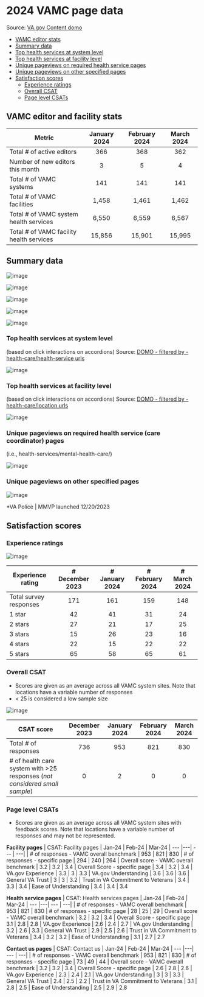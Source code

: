 # 2024 VAMC page data

Source: [VA.gov Content domo](https://va-gov.domo.com/page/426422632)

- [VAMC editor stats](https://github.com/department-of-veterans-affairs/va.gov-team/blob/master/products/facilities/medical-centers/analytics/2024-vamc-data.md#vamc-editor-stats)
- [Summary data](https://github.com/department-of-veterans-affairs/va.gov-team/blob/master/products/facilities/medical-centers/analytics/2024-vamc-data.md#summary-data)
- [Top health services at system level](https://github.com/department-of-veterans-affairs/va.gov-team/blob/master/products/facilities/medical-centers/analytics/2024-vamc-data.md#top-health-services-at-system-level)
- [Top health services at facility level](https://github.com/department-of-veterans-affairs/va.gov-team/blob/master/products/facilities/medical-centers/analytics/2024-vamc-data.md#top-health-services-at-facility-level)
- [Unique pageviews on required health service pages](https://github.com/department-of-veterans-affairs/va.gov-team/blob/master/products/facilities/medical-centers/analytics/2024-vamc-data.md#unique-pageviews-on-required-health-service-pages)
- [Unique pageviews on other specified pages](https://github.com/department-of-veterans-affairs/va.gov-team/blob/master/products/facilities/medical-centers/analytics/2024-vamc-data.md#unique-pageviews-on-other-specified-pages)
- [Satisfaction scores](https://github.com/department-of-veterans-affairs/va.gov-team/blob/master/products/facilities/medical-centers/analytics/2024-vamc-data.md#satisfaction-scores)
  - [Experience ratings](https://github.com/department-of-veterans-affairs/va.gov-team/blob/master/products/facilities/medical-centers/analytics/2024-vamc-data.md#experience-ratings)
  - [Overall CSAT](https://github.com/department-of-veterans-affairs/va.gov-team/blob/master/products/facilities/medical-centers/analytics/2024-vamc-data.md#overall-csat)
  - [Page level CSATs](https://github.com/department-of-veterans-affairs/va.gov-team/blob/master/products/facilities/medical-centers/analytics/2024-vamc-data.md#page-level-csats)
## VAMC editor and facility stats
| Metric | January 2024 | February 2024	| March 2024
|---|:---:|:---:|:---:|
| Total # of active editors | 366 |368 |362 |
| Number of new editors this month |3 |5 | 4|
| Total # of VAMC systems |141 | 141 |141 |
| Total # of VAMC facilities | 1,458 |1,461 |1,462 |
| Total # of VAMC system health services | 6,550 |6,559 |6,567 |
| Total # of VAMC facility health services | 15,856 | 15,901 |15,995 |

## Summary data
![image](https://github.com/department-of-veterans-affairs/va.gov-team/assets/55411834/75c65dbd-8227-4420-8f65-a10864ab8fc5)




![image](https://github.com/department-of-veterans-affairs/va.gov-team/assets/55411834/ab49acfc-2180-4f71-ad29-1b314ebc20c0)





![image](https://github.com/department-of-veterans-affairs/va.gov-team/assets/55411834/2844f1a1-740d-4ead-b2ea-a1a738ffc9bc)



![image](https://github.com/department-of-veterans-affairs/va.gov-team/assets/55411834/b649904e-d16c-4511-bdda-5dd8c73b9ab9)


![image](https://github.com/department-of-veterans-affairs/va.gov-team/assets/55411834/8464b2a6-c81c-4729-9d51-9bd34462fd04)





### Top health services at system level
(based on click interactions on accordions)
Source: [DOMO - filtered by -health-care/health-service urls](https://va-gov.domo.com/page/426422632)

![image](https://github.com/department-of-veterans-affairs/va.gov-team/assets/55411834/6fc40d07-ec6b-4a89-a224-367f1909d6a4)



### Top health services at facility level
(based on click interactions on accordions)
Source: [DOMO - filtered by -health-care/location urls](https://va-gov.domo.com/page/426422632)


![image](https://github.com/department-of-veterans-affairs/va.gov-team/assets/55411834/3cee0832-5264-4cdf-ba75-96f27c349934)




### Unique pageviews on required health service (care coordinator) pages
(i.e., health-services/mental-health-care/) 

![image](https://github.com/department-of-veterans-affairs/va.gov-team/assets/55411834/4434c4a6-1ac2-41cf-9377-7861c4076800)



### Unique pageviews on other specified pages

![image](https://github.com/department-of-veterans-affairs/va.gov-team/assets/55411834/33870a36-4d95-446a-a52b-a2f91e3a133b)


*VA Police | MMVP launched 12/20/2023 

## Satisfaction scores

### Experience ratings 

![image](https://github.com/department-of-veterans-affairs/va.gov-team/assets/55411834/0541cdba-c36b-4a00-9371-f3383f843d49)


| Experience rating | # December 2023 | # January 2024	| # February 2024	| # March 2024
| --- | :---:|:---:| :---:| :---: | 
| Total survey responses |171 | 161 | 159 |148
| 1 star | 42 | 41 |31 |24 |
| 2 stars	|27 | 21|17 | 25|
| 3 stars |15 | 26|23 |16 |
| 4 stars |22 | 15| 22|22 |
| 5 stars |65 | 58|65 |61 |

### Overall CSAT
- Scores are given as an average across all VAMC system sites. Note that locations have a variable number of responses
- < 25 is considered a low sample size

![image](https://github.com/department-of-veterans-affairs/va.gov-team/assets/55411834/16814090-e6f9-49df-aaf8-1e36b0ee9829)



| CSAT score | December 2023 |  January 2024 | February 2024	| March 2024
| --- | :---:|:---: |:---:|:---:
| Total # of responses |736 | 953 |821| 830|
| # of health care system with >25 responses (_not considered small sample_) |0| 2|0 | 0| 

### Page level CSATs
- Scores are given as an average across all VAMC system sites with feedback scores. Note that locations have a variable number of responses and may not be represented.

**Facility pages**
| CSAT: Facility pages	|	Jan-24	|	Feb-24	|	Mar-24
| ---	|---|	---	|	---| 
| # of responses - VAMC overall benchmark	|	953	|	821	|	830
| # of responses - specific page	|	294	|	240	|	264
| Overall score - VAMC overall benchmark	|	3.2	|	3.2	|	3.4
| Overall Score - specific page	|	3.4	|	3.2	|	3.4
| VA.gov Experience	|	3.3	|	3	|	3.3
| VA.gov Understanding	|	3.6	|	3.6	|	3.6
| General VA Trust	|	3	|	3	|	3.2
| Trust in VA Commitment to Veterans	|	3.4	|	3.3	|	3.4
| Ease of Understanding	|	3.4	|	3.4	|	3.4

**Health service pages**
| CSAT: Health services pages	|	Jan-24	|	Feb-24	|	Mar-24
| ---	|---|	---	|	---| 
| # of responses - VAMC overall benchmark	|	953	|	821	|	830
| # of responses - specific page	|	28	|	25	|	29
| Overall score - VAMC overall benchmark	|	3.2	|	3.2	|	3.4
| Overall Score - specific page	|	3.1	|	2.8	|	2.8
| VA.gov Experience	|	2.6	|	2.4	|	2.7
| VA.gov Understanding	|	3.2	|	2.6	|	3.3
| General VA Trust	|	2.9	|	2.5	|	2.6
| Trust in VA Commitment to Veterans	|	3.4	|	3.2	|	3.2
| Ease of Understanding	|	3.1	|	2.7	|	2.7

**Contact us pages**
| CSAT: Contact us 	|	Jan-24	|	Feb-24	|	Mar-24
| ---	|---|	---	|	---| 
| # of responses - VAMC overall benchmark	|	953	|	821	|	830
| # of responses - specific page	|	73	|	49	|	44
| Overall score - VAMC overall benchmark	|	3.2	|	3.2	|	3.4
| Overall Score - specific page	|	2.6	|	2.8	|	2.6
| VA.gov Experience	|	2.3	|	2.4	|	2.1
| VA.gov Understanding	|	3	|	3	|	3.3
| General VA Trust	|	2.4	|	2.5	|	2.2
| Trust in VA Commitment to Veterans	|	3.1	|	2.8	|	2.5
| Ease of Understanding	|	2.5	|	2.9	|	2.8
